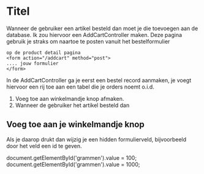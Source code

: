 # Titel

Wanneer de gebruiker een artikel besteld dan moet je die toevoegen aan de database. Ik zou hiervoor een 
AddCartController maken. Deze pagina gebruik je straks om naartoe te posten vanuit het bestelformulier 

```
op de product detail pagina
<form action="/addcart" method="post">
.... jouw formulier
</form>
``` 

In de AddCartController ga je eerst een bestel record aanmaken, je voegt hiervoor een rij toe aan een tabel die
je orders noemt o.i.d.




1. Voeg toe aan winkelmandje knop afmaken.
2. Wanneer de gebruiker het artikel besteld dan 

## Voeg toe aan je winkelmandje knop
Als je daarop drukt dan wijzig je een hidden formulierveld, bijvoorbeeld door het veld een id te geven.

document.getElementById('grammen').value = 100;
document.getElementById('grammen').value = 1000;


